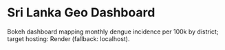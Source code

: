 # Sri Lanka Geo Dashboard

Bokeh dashboard mapping monthly dengue incidence per 100k by district; target hosting: Render (fallback: localhost).

